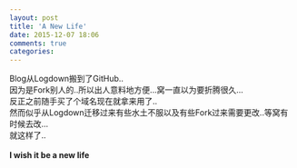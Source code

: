 ```yaml
---
layout: post
title: 'A New Life'
date: 2015-12-07 18:06
comments: true
categories: 
---
```


Blog从Logdown搬到了GitHub..
<br>
因为是Fork别人的..所以出人意料地方便...窝一直以为要折腾很久...
<br>
反正之前随手买了个域名现在就拿来用了..
<br>
然而似乎从Logdown迁移过来有些水土不服以及有些Fork过来需要更改..等窝有时候去改...
<br>
就这样了..
<br>
<br>
**I wish it be a new life**
